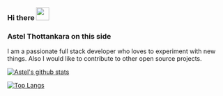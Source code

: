 ### Hi there <img src="https://raw.githubusercontent.com/MartinHeinz/MartinHeinz/master/wave.gif" width="30px">

### Astel Thottankara on this side
 I am a passionate full stack developer who loves to experiment with new things. Also I would like to contribute to other open source projects.


[![Astel's github stats](https://github-readme-stats.vercel.app/api?username=astonizer&show_icons=true&theme=radical)](https://github.com/astonizer/github-readme-stats)

[![Top Langs](https://github-readme-stats.vercel.app/api/top-langs/?username=astonizer&layout=compact&show_icons=true&theme=radical)](https://github.com/astonizer/github-readme-stats)
